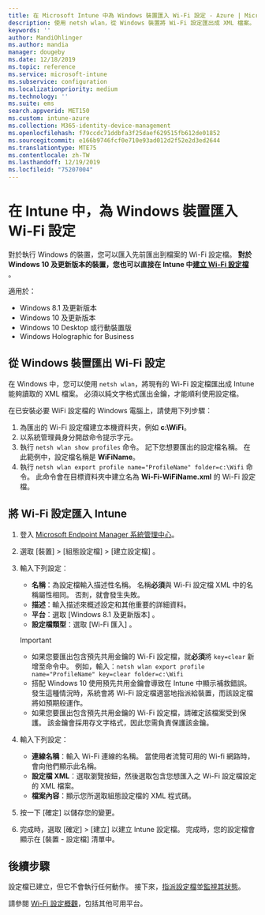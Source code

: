 ```yaml
---
title: 在 Microsoft Intune 中為 Windows 裝置匯入 Wi-Fi 設定 - Azure | Microsoft Docs
description: 使用 netsh wlan，從 Windows 裝置將 Wi-Fi 設定匯出成 XML 檔案。 接著再將此檔案匯入 Intune，為執行 Windows 8.1、Windows 10 及 Windows Holographic for Business 的裝置匯入 Wi-Fi 設定檔。
keywords: ''
author: MandiOhlinger
ms.author: mandia
manager: dougeby
ms.date: 12/18/2019
ms.topic: reference
ms.service: microsoft-intune
ms.subservice: configuration
ms.localizationpriority: medium
ms.technology: ''
ms.suite: ems
search.appverid: MET150
ms.custom: intune-azure
ms.collection: M365-identity-device-management
ms.openlocfilehash: f79ccdc71ddbfa3f25daef629515fb612de01852
ms.sourcegitcommit: e166b9746fcf0e710e93ad012d2f52e2d3ed2644
ms.translationtype: MTE75
ms.contentlocale: zh-TW
ms.lasthandoff: 12/19/2019
ms.locfileid: "75207004"
---
```

# <a name="import-wi-fi-settings-for-windows-devices-in-intune"></a>在 Intune 中，為 Windows 裝置匯入 Wi-Fi 設定

對於執行 Windows 的裝置，您可以匯入先前匯出到檔案的 Wi-Fi 設定檔。 **對於 Windows 10 及更新版本的裝置，您也可以直接在 Intune 中[建立 Wi-Fi 設定檔](wi-fi-settings-windows.md)** 。

適用於：  
- Windows 8.1 及更新版本
- Windows 10 及更新版本
- Windows 10 Desktop 或行動裝置版
- Windows Holographic for Business

## <a name="export-wi-fi-settings-from-a-windows-device"></a>從 Windows 裝置匯出 Wi-Fi 設定

在 Windows 中，您可以使用 `netsh wlan`，將現有的 Wi-Fi 設定檔匯出成 Intune 能夠讀取的 XML 檔案。 必須以純文字格式匯出金鑰，才能順利使用設定檔。

在已安裝必要 WiFi 設定檔的 Windows 電腦上，請使用下列步驟：

1. 為匯出的 Wi-Fi 設定檔建立本機資料夾，例如 **c:\WiFi**。
2. 以系統管理員身分開啟命令提示字元。
3. 執行 `netsh wlan show profiles` 命令。 記下您想要匯出的設定檔名稱。 在此範例中，設定檔名稱是 **WiFiName**。
4. 執行 `netsh wlan export profile name="ProfileName" folder=c:\Wifi` 命令。 此命令會在目標資料夾中建立名為 **Wi-Fi-WiFiName.xml** 的 Wi-Fi 設定檔。

## <a name="import-the-wi-fi-settings-into-intune"></a>將 Wi-Fi 設定匯入 Intune

1. 登入 [Microsoft Endpoint Manager 系統管理中心](https://go.microsoft.com/fwlink/?linkid=2109431)。
2. 選取 [裝置]   > [組態設定檔]   > [建立設定檔]  。
3. 輸入下列設定：

    - **名稱**：為設定檔輸入描述性名稱。 名稱**必須**與 Wi-Fi 設定檔 XML 中的名稱屬性相同。 否則，就會發生失敗。
    - **描述**：輸入描述來概述設定和其他重要的詳細資料。
    - **平台**：選取 [Windows 8.1 及更新版本]  。
    - **設定檔類型**：選取 [Wi-Fi 匯入]  。

    > [!IMPORTANT]
    > - 如果您要匯出包含預先共用金鑰的 Wi-Fi 設定檔，就**必須**將 `key=clear` 新增至命令中。 例如，輸入：`netsh wlan export profile name="ProfileName" key=clear folder=c:\Wifi`
    > - 搭配 Windows 10 使用預先共用金鑰會導致在 Intune 中顯示補救錯誤。 發生這種情況時，系統會將 Wi-Fi 設定檔適當地指派給裝置，而該設定檔將如預期般運作。
    > - 如果您要匯出包含預先共用金鑰的 Wi-Fi 設定檔，請確定該檔案受到保護。 該金鑰會採用存文字格式，因此您需負責保護該金鑰。

4. 輸入下列設定：

    - **連線名稱**：輸入 Wi-Fi 連線的名稱。 當使用者流覽可用的 Wi-fi 網路時，會向他們顯示此名稱。
    - **設定檔 XML**：選取瀏覽按鈕，然後選取包含您想匯入之 Wi-Fi 設定檔設定的 XML 檔案。
    - **檔案內容**：顯示您所選取組態設定檔的 XML 程式碼。

5. 按一下 [確定]  以儲存您的變更。
6. 完成時，選取 [確定]   > [建立]  以建立 Intune 設定檔。 完成時，您的設定檔會顯示在 [裝置 - 設定檔]  清單中。

## <a name="next-steps"></a>後續步驟

設定檔已建立，但它不會執行任何動作。 接下來，[指派設定檔](../device-profile-assign.md)並[監視其狀態](device-profile-monitor.md)。

請參閱 [Wi-Fi 設定概觀](wi-fi-settings-configure.md)，包括其他可用平台。
